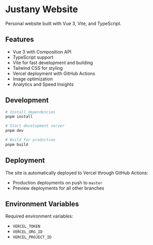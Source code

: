 # Justany Website

Personal website built with Vue 3, Vite, and TypeScript.

## Features

- Vue 3 with Composition API
- TypeScript support
- Vite for fast development and building
- Tailwind CSS for styling
- Vercel deployment with GitHub Actions
- Image optimization
- Analytics and Speed Insights

## Development

```bash
# Install dependencies
pnpm install

# Start development server
pnpm dev

# Build for production
pnpm build
```

## Deployment

The site is automatically deployed to Vercel through GitHub Actions:
- Production deployments on push to `master`
- Preview deployments for all other branches

## Environment Variables

Required environment variables:
- `VERCEL_TOKEN`
- `VERCEL_ORG_ID`
- `VERCEL_PROJECT_ID`
